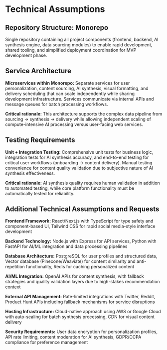 # Technical Assumptions

## Repository Structure: Monorepo

Single repository containing all project components (frontend, backend, AI synthesis engine, data sourcing modules) to enable rapid development, shared tooling, and simplified deployment coordination for MVP development phase.

## Service Architecture

**Microservices within Monorepo:** Separate services for user personalization, content sourcing, AI synthesis, visual formatting, and delivery scheduling that can scale independently while sharing development infrastructure. Services communicate via internal APIs and message queues for batch processing workflows.

**Critical rationale:** This architecture supports the complex data pipeline from sourcing → synthesis → delivery while allowing independent scaling of compute-intensive AI processing versus user-facing web services.

## Testing Requirements

**Unit + Integration Testing:** Comprehensive unit tests for business logic, integration tests for AI synthesis accuracy, and end-to-end testing for critical user workflows (onboarding → content delivery). Manual testing convenience for content quality validation due to subjective nature of AI synthesis effectiveness.

**Critical rationale:** AI synthesis quality requires human validation in addition to automated testing, while core platform functionality must be automatically tested for reliability.

## Additional Technical Assumptions and Requests

**Frontend Framework:** React/Next.js with TypeScript for type safety and component-based UI, Tailwind CSS for rapid social media-style interface development

**Backend Technology:** Node.js with Express for API services, Python with FastAPI for AI/ML integration and data processing pipelines  

**Database Architecture:** PostgreSQL for user profiles and structured data, Vector database (Pinecone/Weaviate) for content similarity and anti-repetition functionality, Redis for caching personalized content

**AI/ML Integration:** OpenAI APIs for content synthesis, with fallback strategies and quality validation layers due to high-stakes recommendation context

**External API Management:** Rate-limited integrations with Twitter, Reddit, Product Hunt APIs including fallback mechanisms for service disruptions

**Hosting Infrastructure:** Cloud-native approach using AWS or Google Cloud with auto-scaling for batch synthesis processing, CDN for visual content delivery

**Security Requirements:** User data encryption for personalization profiles, API rate limiting, content moderation for AI synthesis, GDPR/CCPA compliance for preference management
